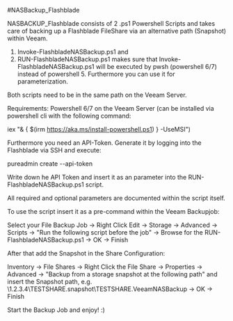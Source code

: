 #NASBackup_Flashblade

NASBACKUP_Flashblade consists of 2 .ps1 Powershell Scripts and takes care of backing up a Flashblade FileShare via an alternative path (Snapshot) within Veeam.
1. Invoke-FlashbladeNASBackup.ps1 and
2. RUN-FlashbladeNASBackup.ps1 makes sure that Invoke-FlashbladeNASBackup.ps1 will be executed by pwsh (powershell 6/7) instead of powershell 5. Furthermore you can use it for parameterization. 

Both scripts need to be in the same path on the Veeam Server.

Requirements: Powershell 6/7 on the Veeam Server (can be installed via powershell cli with the following command: 

iex "& { $(irm https://aka.ms/install-powershell.ps1) } -UseMSI")

Furthermore you need an API-Token. Generate it by logging into the Flashblade via SSH and execute:

pureadmin create --api-token

Write down he API Token and insert it as an parameter into the RUN-FlashbladeNASBackup.ps1 script.

All required and optional parameters are documented within the script itself.

To use the script insert it as a pre-command within the Veeam Backupjob:

 Select your File Backup Job -> Right Click Edit -> Storage -> Advanced -> Scripts -> "Run the following script before the job" -> Browse for the RUN-FlashbladeNASBackup.ps1 -> OK -> Finish

After that add the Snapshot in the Share Configuration:

 Inventory -> File Shares -> Right Click the File Share -> Properties -> Advanced -> "Backup from a storage snapshot at the following path" and insert the Snapshot path, e.g. \\1.2.3.4\TESTSHARE\.snapshot\TESTSHARE.VeeamNASBackup -> OK -> Finish

Start the Backup Job and enjoy! :)